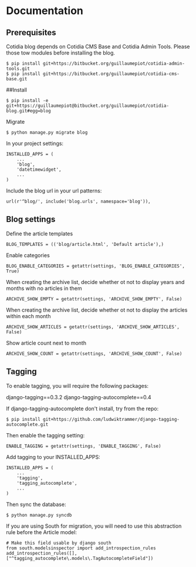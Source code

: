 # Documentation

## Prerequisites

Cotidia blog depends on Cotidia CMS Base and Cotidia Admin Tools. Please those tow modules before installing the blog.

	$ pip install git+https://bitbucket.org/guillaumepiot/cotidia-admin-tools.git
	$ pip install git+https://bitbucket.org/guillaumepiot/cotidia-cms-base.git

##Install

	$ pip install -e git+https://guillaumepiot@bitbucket.org/guillaumepiot/cotidia-blog.git#egg=blog

Migrate

	$ python manage.py migrate blog

In your project settings:

	INSTALLED_APPS = (
		...
		'blog',
		'datetimewidget',
		...
	)

Include the blog url in your url patterns:

	url(r'^blog/', include('blog.urls', namespace='blog')),


## Blog settings

Define the article templates

	BLOG_TEMPLATES = (('blog/article.html', 'Default article'),)

Enable categories

	BLOG_ENABLE_CATEGORIES = getattr(settings, 'BLOG_ENABLE_CATEGORIES', True)

When creating the archive list, decide whether ot not to display years and months with no articles in them
	
	ARCHIVE_SHOW_EMPTY = getattr(settings, 'ARCHIVE_SHOW_EMPTY', False)

When creating the archive list, decide whether ot not to display the articles within each month

	ARCHIVE_SHOW_ARTICLES = getattr(settings, 'ARCHIVE_SHOW_ARTICLES', False)

Show article count next to month

	ARCHIVE_SHOW_COUNT = getattr(settings, 'ARCHIVE_SHOW_COUNT', False)

## Tagging

To enable tagging, you will require the following packages:

django-tagging==0.3.2
django-tagging-autocomplete==0.4

If django-tagging-autocomplete don't install, try from the repo:

	$ pip install git+https://github.com/ludwiktrammer/django-tagging-autocomplete.git


Then enable the tagging setting:

	ENABLE_TAGGING = getattr(settings, 'ENABLE_TAGGING', False)

Add tagging to your INSTALLED_APPS:

	INSTALLED_APPS = (
		...
		'tagging',
		'tagging_autocomplete',
		...
	)

Then sync the database:

	$ python manage.py syncdb

If you are using South for migration, you will need to use this abstraction rule before the Article model:

	# Make this field usable by django south
	from south.modelsinspector import add_introspection_rules
	add_introspection_rules([], ["^tagging_autocomplete\.models\.TagAutocompleteField"])
